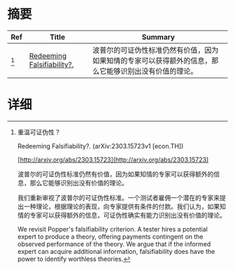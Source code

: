 # 摘要

| Ref | Title | Summary |
| --- | --- | --- |
| [^1] | [Redeeming Falsifiability?.](http://arxiv.org/abs/2303.15723) | 波普尔的可证伪性标准仍然有价值，因为如果知情的专家可以获得额外的信息，那么它能够识别出没有价值的理论。 |

# 详细

[^1]: 重温可证伪性？

    Redeeming Falsifiability?. (arXiv:2303.15723v1 [econ.TH])

    [http://arxiv.org/abs/2303.15723](http://arxiv.org/abs/2303.15723)

    波普尔的可证伪性标准仍然有价值，因为如果知情的专家可以获得额外的信息，那么它能够识别出没有价值的理论。

    

    我们重新审视了波普尔的可证伪性标准。一个测试者雇佣一个潜在的专家来提出一种理论，根据理论的表现，向专家提供有条件的付款。我们认为，如果知情的专家可以获得额外的信息，可证伪性确实有能力识别出没有价值的理论。

    We revisit Popper's falsifiability criterion. A tester hires a potential expert to produce a theory, offering payments contingent on the observed performance of the theory. We argue that if the informed expert can acquire additional information, falsifiability does have the power to identify worthless theories.
    

